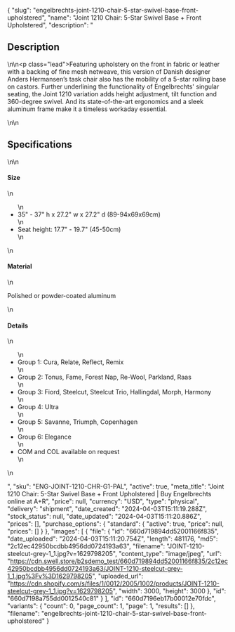 {
  "slug": "engelbrechts-joint-1210-chair-5-star-swivel-base-front-upholstered",
  "name": "Joint 1210 Chair: 5-Star Swivel Base + Front Upholstered",
  "description": "<h2>Description</h2>\n<!-- split -->\n<p class=\"lead\">Featuring upholstery on the front in fabric or leather with a backing of fine mesh netweave, this version of Danish designer Anders Hermansen’s task chair also has the mobility of a 5-star rolling base on castors. Further underlining the functionality of Engelbrechts' singular seating, the Joint 1210 variation adds height adjustment, tilt function and 360-degree swivel. And its state-of-the-art ergonomics and a sleek aluminum frame make it a timeless workaday essential.  </p>\n<!-- split -->\n<h2>Specifications</h2>\n<!-- split -->\n<h4>Size</h4>\n<ul>\n<li>35\" - 37\" h x 27.2\" w x 27.2\" d (89-94x69x69cm)</li>\n<li>Seat height: 17.7\" - 19.7\" (45-50cm)</li>\n</ul>\n<h4>Material</h4>\n<p>Polished or powder-coated aluminum</p>\n<h4>Details</h4>\n<ul>\n<li>Group 1: Cura, Relate, Reflect, Remix</li>\n<li>Group 2: Tonus, Fame, Forest Nap, Re-Wool, Parkland, Raas</li>\n<li>Group 3: Fiord, Steelcut, Steelcut Trio, Hallingdal, Morph, Harmony</li>\n<li>Group 4: Ultra</li>\n<li>Group 5: Savanne, Triumph, Copenhagen</li>\n<li>Group 6: Elegance</li>\n<li>COM and COL available on request</li>\n</ul>\n<ul></ul>",
  "sku": "ENG-JOINT-1210-CHR-G1-PAL",
  "active": true,
  "meta_title": "Joint 1210 Chair: 5-Star Swivel Base + Front Upholstered | Buy Engelbrechts online at A+R",
  "price": null,
  "currency": "USD",
  "type": "physical",
  "delivery": "shipment",
  "date_created": "2024-04-03T15:11:19.288Z",
  "stock_status": null,
  "date_updated": "2024-04-03T15:11:20.886Z",
  "prices": [],
  "purchase_options": {
    "standard": {
      "active": true,
      "price": null,
      "prices": []
    }
  },
  "images": [
    {
      "file": {
        "id": "660d719894dd52001166f835",
        "date_uploaded": "2024-04-03T15:11:20.754Z",
        "length": 481176,
        "md5": "2c12ec42950bcdbb4956dd0724193a63",
        "filename": "JOINT-1210-steelcut-grey-1_1.jpg?v=1629798205",
        "content_type": "image/jpeg",
        "url": "https://cdn.swell.store/b2sdemo_test/660d719894dd52001166f835/2c12ec42950bcdbb4956dd0724193a63/JOINT-1210-steelcut-grey-1_1.jpg%3Fv%3D1629798205",
        "uploaded_url": "https://cdn.shopify.com/s/files/1/0012/2005/1002/products/JOINT-1210-steelcut-grey-1_1.jpg?v=1629798205",
        "width": 3000,
        "height": 3000
      },
      "id": "660d7198a755dd0012540c81"
    }
  ],
  "id": "660d7196eb17b00012e70fdc",
  "variants": {
    "count": 0,
    "page_count": 1,
    "page": 1,
    "results": []
  },
  "filename": "engelbrechts-joint-1210-chair-5-star-swivel-base-front-upholstered"
}